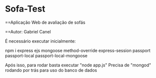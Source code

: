 # Sofa-Test
==Aplicação Web de avaliação de sofás

==Autor: Gabriel Canel

É necessário executar inicialmente: 

npm i express ejs mongoose method-override express-session passport passport-local passport-local-mongoose

Após isso, para rodar basta executar "node app.js"
Precisa de "mongod" rodando por trás para uso do banco de dados
